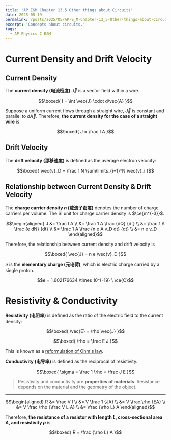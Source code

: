 ```yaml
---
title: 'AP E&M Chapter 13.5 Other things about Circuits'
date: 2025-05-19
permalink: /posts/2025/05/AP-E_M-Chapter-13_5-Other-things-about-Circuits/
excerpt: 'Concepts about circuits.'
tags:
  - AP Physics C E&M
---
```


# Current Density and Drift Velocity

## Current Density

The **current density (电流密度)** $\vec{J}$ is a vector field within a wire.

$$\boxed{
    I = \int \vec{J} \cdot d\vec{A}
}$$

Suppose a uniform current flows through a straight wire, $\vec{J}$ is constant and parallel to $d\vec{A}$. Therefore, **the current density for the case of a straight wire** is

$$\boxed{
    J = \frac I A
}$$

## Drift Velocity

The **drift velocity (漂移速度)** is defined as the average electron velocity:

$$\boxed{
    \vec{v}_D = \frac 1 N \sum\limits_{i=1}^N \vec{v}_i
}$$

## Relationship between Current Density & Drift Velocity

The **charge carrier density $n$ (载流子密度)** denotes the number of charge carriers per volume. The SI unit for charge carrier density is $\ce{m^{-3}}$.

$$\begin{aligned}
    J &= \frac I A \\
    &= \frac 1 A \frac {dQ} {dt} \\
    &= \frac 1 A \frac {e dN} {dt} \\
    &= \frac 1 A \frac {n e A v_D dt} {dt} \\
    &= n e v_D
\end{aligned}$$

Therefore, the relationship between current density and drift velocity is

$$\boxed{
    \vec{J} = n e \vec{v}_D
}$$

$e$ is the **elementary charge (元电荷)**, which is electric charge carried by a single proton.

$$e = 1.602176634 \times 10^{-19} \ \ce{C}$$

# Resistivity & Conductivity

**Resistivity (电阻率)** is defined as the ratio of the electric field to the current density:

$$\boxed{
    \vec{E} = \rho \vec{J}
}$$

$$\boxed{
    \rho = \frac E J
}$$

This is known as a [reformulation of Ohm's law](https://en.wikipedia.org/wiki/Ohm%27s_law).

**Conductivity (电导率)** is defined as the reciprocal of resistivity.

$$\boxed{
    \sigma = \frac 1 \rho = \frac J E
}$$

>  Resistivity and conductivity are **properties of materials**. Resistance depends on the material and the geometry of the object.

---

$$\begin{aligned}
    R &= \frac V I \\
    &= V \frac 1 {JA} \\
    &= V \frac \rho {EA} \\
    &= V \frac \rho {\frac V L A} \\
    &= \frac {\rho L} A
\end{aligned}$$

Therefore, **the resistance of a resistor with length $L$, cross-sectional area $A$, and resistivity $\rho$** is

$$\boxed{
    R = \frac {\rho L} A
}$$